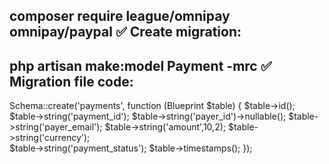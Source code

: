 composer require league/omnipay omnipay/paypal
✅ Create migration: 
------------------------------------------------
php artisan make:model Payment -mrc
✅ Migration file code:
------------------------------------------------
Schema::create('payments', function (Blueprint $table) {
    $table->id();
    $table->string('payment_id');
        $table->string('payer_id')->nullable();
        $table->string('payer_email'); 
        $table->string('amount',10,2);
        $table->string('currency');  
    $table->string('payment_status'); 
    $table->timestamps();
});

